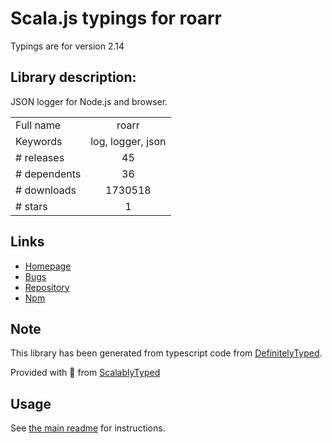 
# Scala.js typings for roarr

Typings are for version 2.14

## Library description:
JSON logger for Node.js and browser.

|                    |                 |
| ------------------ | :-------------: |
| Full name          | roarr |
| Keywords           | log, logger, json |
| # releases         | 45 |
| # dependents       | 36 |
| # downloads        | 1730518 |
| # stars            | 1 |

## Links
- [Homepage](https://github.com/gajus/roarr#readme)
- [Bugs](https://github.com/gajus/roarr/issues)
- [Repository](https://github.com/gajus/roarr)
- [Npm](https://www.npmjs.com/package/roarr)
    


## Note
This library has been generated from typescript code from [DefinitelyTyped](https://definitelytyped.org).

Provided with :purple_heart: from [ScalablyTyped](https://github.com/oyvindberg/ScalablyTyped)

## Usage
See [the main readme](../../readme.md) for instructions.


